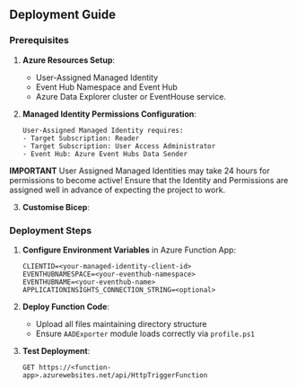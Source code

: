 ## Deployment Guide

### Prerequisites

1. **Azure Resources Setup**:
   
   - User-Assigned Managed Identity
   - Event Hub Namespace and Event Hub
   - Azure Data Explorer cluster or EventHouse service.

2. **Managed Identity Permissions Configuration**:
   
   ```
   User-Assigned Managed Identity requires:
   - Target Subscription: Reader
   - Target Subscription: User Access Administrator  
   - Event Hub: Azure Event Hubs Data Sender
   ```

**IMPORTANT** User Assigned Managed Identities may take 24 hours for permissions to become active!  Ensure that the Identity and Permissions are assigned well in advance of expecting the project to work.


3. **Customise Bicep**: 




  

### Deployment Steps

1. **Configure Environment Variables** in Azure Function App:
   
   ```
   CLIENTID=<your-managed-identity-client-id>
   EVENTHUBNAMESPACE=<your-eventhub-namespace>
   EVENTHUBNAME=<your-eventhub-name>
   APPLICATIONINSIGHTS_CONNECTION_STRING=<optional>
   ```

2. **Deploy Function Code**:
   
   - Upload all files maintaining directory structure
   - Ensure `AADExporter` module loads correctly via `profile.ps1`

3. **Test Deployment**:
   
   ```http
   GET https://<function-app>.azurewebsites.net/api/HttpTriggerFunction
   ```